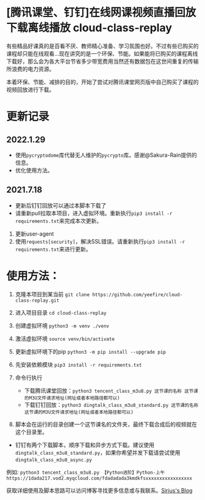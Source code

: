 # [腾讯课堂、钉钉]在线网课视频直播回放下载离线播放 cloud-class-replay

有些精品好课真的是百看不厌、教师精心准备、学习氛围也好。不过有些已购买的课程却只能在线观看…现在讲究的是一个环保、节能。如果能将已购买的课程离线下载好，那么会为各大平台节省多少带宽费用当然还有数据包在这世间重复的传输所浪费的电力资源。

本着环保、节能、减排的目的，开始了尝试对腾讯课堂网页版中自己购买了课程的视频回放进行下载。

# 更新记录

## 2022.1.29

- 使用`pycryptodome`库代替无人维护的`pycrypto`库。感谢@Sakura-Rain提供的信息。
- 优化使用方法。

## 2021.7.18

- 更新后钉钉回放可以通过本脚本下载了
- 请重新pull拉取本项目，进入虚拟环境。重新执行`pip3 install -r requirements.txt`来完成本次更新。

1. 更新user-agent
2. 使用`requests[security]`，解决SSL错误。请重新执行`pip3 install -r requirements.txt`来进行更新。

# 使用方法：

1. 克隆本项目到某当前 `git clone https://github.com/yeefire/cloud-class-replay.git`
2. 进入项目目录 `cd cloud-class-replay`
3. 创建虚拟环境 `python3 -m venv ./venv`
4. 激活虚拟环境 `source venv/bin/activate`
5. 更新虚拟环境下的pip `python3 -m pip install --upgrade pip`
6. 先安装依赖模块 `pip3 install -r requirements.txt`
7. 命令行执行 
   - 下载腾讯课堂回放：`python3 tencent_class_m3u8.py 这节课的名称 这节课的M3U文件请求地址(网址或者本地路径都可以)`
   - 下载钉钉回放：`python3 dingtalk_class_m3u8_standard.py 这节课的名称 这节课的M3U文件请求地址(网址或者本地路径都可以)`
    
8. 脚本会在运行的目录创建一个这节课名的文件夹，最终下载合成后的视频就在这个目录里。
  
* 钉钉有两个下载脚本，顺序下载和异步方式下载。建议使用`dingtalk_class_m3u8_standard.py`，如果你希望并发下载请尝试使用`dingtalk_class_m3u8_async.py`

例如: `python3 tencent_class_m3u8.py 【Python进阶】Python-上午 https://1dada217.vod2.myqcloud.com/fdadadada3kmdkfsxxxxxxxxxxxxxxxxx`

获取详细使用及脚本思路可以访问博客寻找更多信息或与我联系。[Sirius's Blog](https://blog.yeefire.com/2020_12/cloud_class_replay.html)
